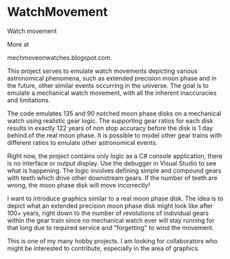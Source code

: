 # WatchMovement
Watch movement

More at

mechmoveonwatches.blogspot.com.

This project serves to emulate watch movements depicting various astronomical phenomena, such as extended precision moon phase and in the future, other similar events occurring in the universe. The goal is to emulate a mechanical watch movement, with all the inherent inaccuracies and limitations.

The code emulates 135 and 90 notched moon phase disks on a mechanical watch using realistic gear logic. The supporting gear ratios for each disk results in exactly 122 years of non stop accuracy before the disk is 1 day behind of the real moon phase. It is possible to model other gear trains with different ratios to emulate other astronomical events.

Right now, the project contains only logic as a C# console application, there is no interface or output display. Use the debugger in Visual Studio to see what is happening. The logic involves defining simple and compound gears with teeth which drive other downstream gears. If the number of teeth are wrong, the moon phase disk will move incorrectly!

I want to introduce graphics similar to a real moon phase disk. The idea is to depict what an extended precision moon phase disk might look like after 100+ years, right down to the number of revolutions of individual gears within the gear train since no mechanical watch ever will stay running for that long due to required service and "forgetting" to wind the movement.

This is one of my many hobby projects. I am looking for collaborators who might be interested to contribute, especially in the area of graphics.

